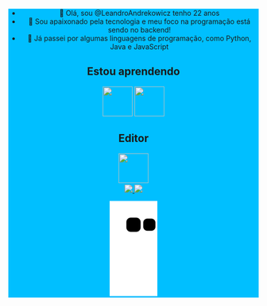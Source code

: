 <div style="background-color:#00BFFF;text-align:center">

- 👋 Olá, sou @LeandroAndrekowicz tenho 22 anos
- 👀 Sou apaixonado pela tecnologia e meu foco na programação está sendo no backend!
- 🌱 Já passei por algumas linguagens de programação, como Python, Java e JavaScript


## Estou aprendendo

<img src="https://cdn.jsdelivr.net/gh/devicons/devicon/icons/react/react-original.svg" width="60" height="60" /> <img src="https://cdn.jsdelivr.net/gh/devicons/devicon/icons/tailwindcss/tailwindcss-plain.svg" width="60" height="60"/>

## Editor

<img src="https://cdn.jsdelivr.net/gh/devicons/devicon/icons/vscode/vscode-plain.svg" width="60" height="60">

<div>
<a href="https://github.com/LeandroAndrekowicz">
<img height="180em" src="https://github-readme-stats.vercel.app/api/top-langs/?username=LeandroAndrekowicz&layout=compact&langs_count=7&theme=dracula"/>
<img height="180em" src="https://github-readme-stats.vercel.app/api?username=LeandroAndrekowicz&show_icons=true&theme=dracula&include_all_commits=true&count_private=true"/>
</div>

  ![Snake animation](https://github.com/LeandroAndrekowicz/LeandroAndrekowicz/blob/output/github-contribution-grid-snake.svg)
  </div>
